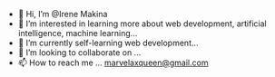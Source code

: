 - 👋 Hi, I’m @Irene Makina
- 👀 I’m interested in learning more about web development, artificial intelligence, machine learning...
- 🌱 I’m currently self-learning web development...
- 💞️ I’m looking to collaborate on ...
- 📫 How to reach me ... marvelaxqueen@gmail.com

<!---
Irene-hub/Irene-hub is a ✨ special ✨ repository because its `README.md` (this file) appears on your GitHub profile.
You can click the Preview link to take a look at your changes.
--->
